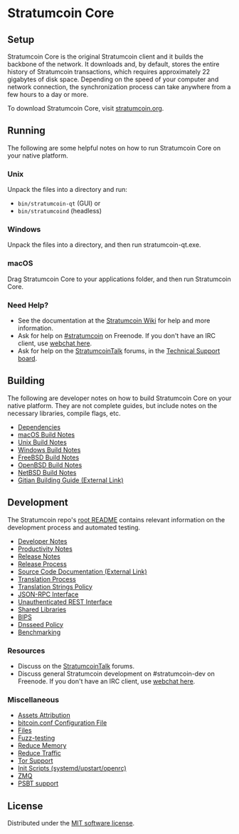 Stratumcoin Core
=============

Setup
---------------------
Stratumcoin Core is the original Stratumcoin client and it builds the backbone of the network. It downloads and, by default, stores the entire history of Stratumcoin transactions, which requires approximately 22 gigabytes of disk space. Depending on the speed of your computer and network connection, the synchronization process can take anywhere from a few hours to a day or more.

To download Stratumcoin Core, visit [stratumcoin.org](https://stratumcoin.org/).

Running
---------------------
The following are some helpful notes on how to run Stratumcoin Core on your native platform.

### Unix

Unpack the files into a directory and run:

- `bin/stratumcoin-qt` (GUI) or
- `bin/stratumcoind` (headless)

### Windows

Unpack the files into a directory, and then run stratumcoin-qt.exe.

### macOS

Drag Stratumcoin Core to your applications folder, and then run Stratumcoin Core.

### Need Help?

* See the documentation at the [Stratumcoin Wiki](https://stratumcoin.info/) for help and more information.
* Ask for help on [#stratumcoin](https://webchat.freenode.net/#stratumcoin) on Freenode. If you don't have an IRC client, use [webchat here](https://webchat.freenode.net/#stratumcoin).
* Ask for help on the [StratumcoinTalk](https://stratumcointalk.io/) forums, in the [Technical Support board](https://stratumcointalk.io/c/technical-support).

Building
---------------------
The following are developer notes on how to build Stratumcoin Core on your native platform. They are not complete guides, but include notes on the necessary libraries, compile flags, etc.

- [Dependencies](dependencies.md)
- [macOS Build Notes](build-osx.md)
- [Unix Build Notes](build-unix.md)
- [Windows Build Notes](build-windows.md)
- [FreeBSD Build Notes](build-freebsd.md)
- [OpenBSD Build Notes](build-openbsd.md)
- [NetBSD Build Notes](build-netbsd.md)
- [Gitian Building Guide (External Link)](https://github.com/bitcoin-core/docs/blob/master/gitian-building.md)

Development
---------------------
The Stratumcoin repo's [root README](/README.md) contains relevant information on the development process and automated testing.

- [Developer Notes](developer-notes.md)
- [Productivity Notes](productivity.md)
- [Release Notes](release-notes.md)
- [Release Process](release-process.md)
- [Source Code Documentation (External Link)](https://doxygen.bitcoincore.org/)
- [Translation Process](translation_process.md)
- [Translation Strings Policy](translation_strings_policy.md)
- [JSON-RPC Interface](JSON-RPC-interface.md)
- [Unauthenticated REST Interface](REST-interface.md)
- [Shared Libraries](shared-libraries.md)
- [BIPS](bips.md)
- [Dnsseed Policy](dnsseed-policy.md)
- [Benchmarking](benchmarking.md)

### Resources
* Discuss on the [StratumcoinTalk](https://stratumcointalk.io/) forums.
* Discuss general Stratumcoin development on #stratumcoin-dev on Freenode. If you don't have an IRC client, use [webchat here](https://webchat.freenode.net/#stratumcoin-dev).

### Miscellaneous
- [Assets Attribution](assets-attribution.md)
- [bitcoin.conf Configuration File](bitcoin-conf.md)
- [Files](files.md)
- [Fuzz-testing](fuzzing.md)
- [Reduce Memory](reduce-memory.md)
- [Reduce Traffic](reduce-traffic.md)
- [Tor Support](tor.md)
- [Init Scripts (systemd/upstart/openrc)](init.md)
- [ZMQ](zmq.md)
- [PSBT support](psbt.md)

License
---------------------
Distributed under the [MIT software license](/COPYING).
